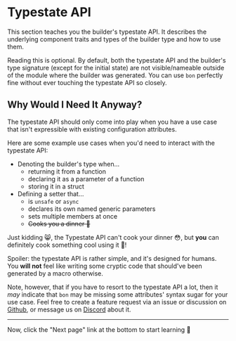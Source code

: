 # Typestate API

This section teaches you the builder's typestate API. It describes the underlying component traits and types of the builder type and how to use them.

Reading this is optional. By default, both the typestate API and the builder's type signature (except for the initial state) are not visible/nameable outside of the module where the builder was generated. You can use `bon` perfectly fine without ever touching the typestate API so closely.

## Why Would I Need It Anyway?

The typestate API should only come into play when you have a use case that isn't expressible with existing configuration attributes.

Here are some example use cases when you'd need to interact with the typestate API:

-   Denoting the builder's type when...
    -   returning it from a function
    -   declaring it as a parameter of a function
    -   storing it in a struct
-   Defining a setter that...
    -   is `unsafe` or `async`
    -   declares its own named generic parameters
    -   sets multiple members at once
    -   ~~Cooks you a dinner 🍝~~

Just kidding 😸, the Typestate API can't cook your dinner 😳, but **you** can definitely cook something cool using it 💪!

Spoiler: the typestate API is rather simple, and it's designed for humans. You **will not** feel like writing some cryptic code that should've been generated by a macro otherwise.

Note, however, that if you have to resort to the typestate API a lot, then it _may_ indicate that `bon` may be missing some attributes' syntax sugar for your use case. Feel free to create a feature request via an issue or discussion on [Github](https://github.com/elastio/bon), or message us on [Discord](https://bon-rs.com/discord) about it.

---

Now, click the "Next page" link at the bottom to start learning 🚀
